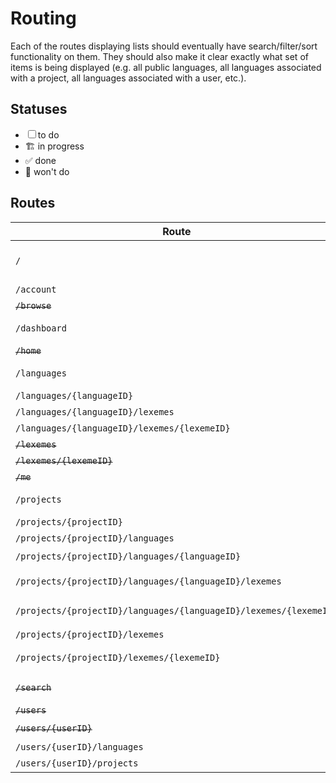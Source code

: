 # Routing

Each of the routes displaying lists should eventually have search/filter/sort functionality on them.
They should also make it clear exactly what set of items is being displayed
(e.g. all public languages, all languages associated with a project, all languages associated with a user, etc.).

## Statuses

- ☐ to do
- 🏗️ in progress
- ✅ done
- 🚫 won't do

## Routes

| Route                                                             | Status | Description                                                                                   |
| ----------------------------------------------------------------- | :----: | --------------------------------------------------------------------------------------------- |
| `/`                                                               |   ☐    | Home Page, with Search/Browse options, and a prompt to log in to view your projects/languages |
| `/account`                                                        |   ☐    | account details page                                                                          |
| ~~`/browse`~~                                                     |   ☐    | ❌                                                                                             |
| `/dashboard`                                                      |   ☐    | Dashboard, with lists of My Projects and My Languages, and Search/Browse options              |
| ~~`/home`~~                                                       |   🚫    | ❌                                                                                             |
| `/languages`                                                      |   ✅    | lists all languages the user has permissions to view                                          |
| `/languages/{languageID}`                                         |   ✅    | language details page                                                                         |
| `/languages/{languageID}/lexemes`                                 |   ✅    | lists the lexemes associated with a language                                                  |
| `/languages/{languageID}/lexemes/{lexemeID}`                      |   ✅    | lexeme details page                                                                           |
| ~~`/lexemes`~~                                                    |   🚫    | ❌                                                                                             |
| ~~`/lexemes/{lexemeID}`~~                                         |   🚫    | ❌                                                                                             |
| ~~`/me`~~                                                         |   🚫    | ❌                                                                                             |
| `/projects`                                                       |   ✅    | lists all projects the user has permissions to view                                           |
| `/projects/{projectID}`                                           |   ✅    | project details page                                                                          |
| `/projects/{projectID}/languages`                                 |   ✅    | lists the languages associated with a project                                                 |
| `/projects/{projectID}/languages/{languageID}`                    |   🚫    | ➡️ `/languages/{languageID}`                                                                   |
| `/projects/{projectID}/languages/{languageID}/lexemes`            |   ✅    | lists the lexemes associated with *both* the project and language                             |
| `/projects/{projectID}/languages/{languageID}/lexemes/{lexemeID}` |   🚫    | ➡️ `/languages/{languageID}/lexemes/{lexemeID}`                                                |
| `/projects/{projectID}/lexemes`                                   |   ✅    | lists the lexemes associated with a project                                                   |
| `/projects/{projectID}/lexemes/{lexemeID}`                        |   🚫    | ➡️ `/languages/{languageID}/lexemes/{lexemeID}`                                                |
| ~~`/search`~~                                                     |   🚫    | ❌ (search happens in individual projects/languages instead)                                   |
| ~~`/users`~~                                                      |   🚫    | ❌                                                                                             |
| ~~`/users/{userID}`~~                                             |   🚫    | ➡️ `/account`                                                                                  |
| `/users/{userID}/languages`                                       |   ☐    | languages associated with a user                                                              |
| `/users/{userID}/projects`                                        |   ☐    | projects associated with a user                                                               |
